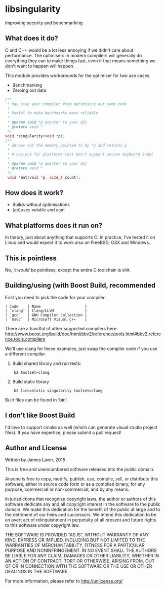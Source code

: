 # libsingularity

Improving security and benchmarking

## What does it do?

C and C++ would be a lot less annoying if we didn't care about
performance. The optimisers in modern compilers will generally do
everything they can to make things fast, even if that means something
we don't want to happen will happen.

This module provides workarounds for the optimiser for two use cases:

* Benchmarking
* Zeroing out data


```C
/**
 * May stop your compiler from optimising out some code
 * 
 * Useful to make benchmarks more reliable
 * 
 * @param void *p pointer to your obj
 * @return void *
 */
void *singularity(void *p);
/**
 * Zeroes out the memory pointed to by *p and returns p
 * 
 * A cop-out for platforms that don't support secure keyboard input
 * 
 * @param void *p pointer to your obj
 * @return void *
 */
 void *eat(void *p, size_t count);
 ```
 
## How does it work?

* Builds without optimisations
* (ab)uses volatile and asm

## What platforms does it run on?

In theory, just about anything that supports C. In practice, I've
tested it on Linux and would expect it to work also on FreeBSD, OSX
and Windows.

## This is pointless

No, it *would* be pointless, except the entire C toolchain is shit.

## Building/using (with Boost Build, recommended

First you need to pick the code for your compiler:

```
| Code    | Name                    |
| `clang` | Clang/LLVM              |
| `gcc`   | GNU Compiler Collection |
| `msvc`  | Microsoft Visual C++    |
```

There are a handful of other supported compilers here: http://www.boost.org/build/doc/html/bbv2/reference/tools.html#bbv2.reference.tools.compilers

We'll use clang for these examples, just swap the compiler code if you
use a different compiler.

1. Build shared library and run tests:

```
    b2 toolset=clang
```
2. Build static library
```
    b2 link=static singularity toolset=clang
```
Built files can be found in 'bin'.

## I don't like Boost Build

I'd love to support cmake as well (which can generate visual studio
project files). If you have expertise, please submit a pull request!

## Author and License

Written by James Laver, 2015

This is free and unencumbered software released into the public domain.

Anyone is free to copy, modify, publish, use, compile, sell, or
distribute this software, either in source code form or as a compiled
binary, for any purpose, commercial or non-commercial, and by any
means.

In jurisdictions that recognize copyright laws, the author or authors
of this software dedicate any and all copyright interest in the
software to the public domain. We make this dedication for the benefit
of the public at large and to the detriment of our heirs and
successors. We intend this dedication to be an overt act of
relinquishment in perpetuity of all present and future rights to this
software under copyright law.

THE SOFTWARE IS PROVIDED "AS IS", WITHOUT WARRANTY OF ANY KIND,
EXPRESS OR IMPLIED, INCLUDING BUT NOT LIMITED TO THE WARRANTIES OF
MERCHANTABILITY, FITNESS FOR A PARTICULAR PURPOSE AND NONINFRINGEMENT.
IN NO EVENT SHALL THE AUTHORS BE LIABLE FOR ANY CLAIM, DAMAGES OR
OTHER LIABILITY, WHETHER IN AN ACTION OF CONTRACT, TORT OR OTHERWISE,
ARISING FROM, OUT OF OR IN CONNECTION WITH THE SOFTWARE OR THE USE OR
OTHER DEALINGS IN THE SOFTWARE.

For more information, please refer to <http://unlicense.org/>

